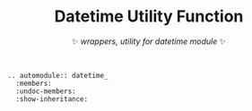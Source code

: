 <div align = "center">

# Datetime Utility Function

✨ *wrappers, utility for datetime module* ✨

</div>

<br>

<div align = "justify">


```{eval-rst}
.. automodule:: datetime_
  :members:
  :undoc-members:
  :show-inheritance:
```

</div>

